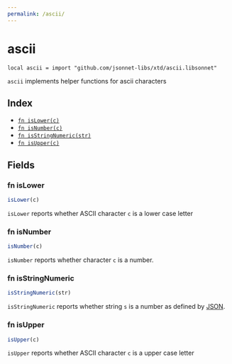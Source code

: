 ```yaml
---
permalink: /ascii/
---
```


# ascii

```jsonnet
local ascii = import "github.com/jsonnet-libs/xtd/ascii.libsonnet"
```

`ascii` implements helper functions for ascii characters

## Index

* [`fn isLower(c)`](#fn-islower)
* [`fn isNumber(c)`](#fn-isnumber)
* [`fn isStringNumeric(str)`](#fn-isstringnumeric)
* [`fn isUpper(c)`](#fn-isupper)

## Fields

### fn isLower

```ts
isLower(c)
```

`isLower` reports whether ASCII character `c` is a lower case letter

### fn isNumber

```ts
isNumber(c)
```

`isNumber` reports whether character `c` is a number.

### fn isStringNumeric

```ts
isStringNumeric(str)
```

`isStringNumeric` reports whether string `s` is a number as defined by [JSON](https://www.json.org/json-en.html).

### fn isUpper

```ts
isUpper(c)
```

`isUpper` reports whether ASCII character `c` is a upper case letter